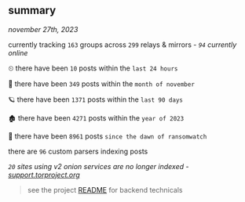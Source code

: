 
## summary
_november 27th, 2023_

currently tracking `163` groups across `299` relays & mirrors - _`94` currently online_

⏲ there have been `10` posts within the `last 24 hours`

🦈 there have been `349` posts within the `month of november`

🪐 there have been `1371` posts within the `last 90 days`

🏚 there have been `4271` posts within the `year of 2023`

🦕 there have been `8961` posts `since the dawn of ransomwatch`

there are `96` custom parsers indexing posts

_`20` sites using v2 onion services are no longer indexed - [support.torproject.org](https://support.torproject.org/onionservices/v2-deprecation/)_

> see the project [README](https://github.com/joshhighet/ransomwatch#ransomwatch--) for backend technicals
